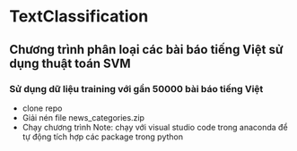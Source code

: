 # TextClassification
## Chương trình phân loại các bài báo tiếng Việt sử dụng thuật toán SVM
### Sử dụng dữ liệu training với gần 50000 bài báo tiếng Việt
- clone repo
- Giải nén file news_categories.zip
- Chạy chương trình
Note: chạy với visual studio code trong anaconda để tự động tích hợp các package trong python
